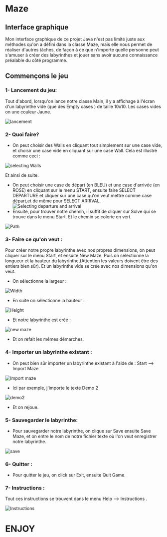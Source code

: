 # Maze
## Interface graphique
Mon interface graphique de ce projet Java n'est pas limité juste aux méthodes qu'on a défini dans la classe Maze, mais elle nous permet de réaliser d'autres tâches, de façon à ce que n'importe quelle personne peut s'amuser à créer des labyrinthes et jouer sans avoir aucune connaissance préalable du côté programme.

## Commençons le jeu
### 1- Lancement du jeu:
Tout d'abord, lorsqu'on lance notre classe Main, il y a affichage à l'écran d'un labyrinthe vide (que des Empty cases ) de taille 10x10.
Les cases vides on une couleur Jaune.

![lancement](images/1.png)

### 2- Quoi faire?
- On peut choisir des Walls en cliquant tout simplement sur une case vide, et choisir une case vide en cliquant sur une case Wall.
Cela est illustré comme ceci : 

![selecting Walls](images/2.png)

 Et ainsi de suite.
 - On peut choisir une case de départ (en BLEU) et une case d'arrivée (en ROSE) en cliquant sur le menu START, ensuite faire SELECT DEPARTURE et cliquer sur une case qu'on veut mettre comme case départ,et de même pour SELECT ARRIVAL.
 ![Selecting departure and arrival](images/3.png)
 - Ensuite, pour trouver notre chemin, il suffit de cliquer sur Solve qui se trouve dans le menu Start.
 Et le chemin se colorie en vert.

 ![Path](images/4.png)

 ### 3- Faire ce qu'on veut :
 Pour créer notre propre labyrinthe avec nos propres dimensions, on peut cliquer sur le menu Start, et ensuite New Maze. Puis on sélectionne la longueur et la hauteur du labyrinthe,(Attention les valeurs doivent être des entiers bien sûr). Et un labyrinthe vide se crée avec nos dimensions qu'on veut.

 - On sélectionne la largeur :

 ![Width](images/5.png)

 - En suite on sélectionne la hauteur :

 ![Height](images/6.png)

 - Et notre labyrinthe est créé :

 ![new maze](images/7.png)
 - Et on refait les mêmes démarches.

 ### 4- Importer un labyrinthe existant :

 - On peut bien sûr importer un labyrinthe existant à l'aide de : Start --> Import Maze 

 ![Import maze](images/8.png)

 - Ici par exemple, j'importe le texte Demo 2

 ![demo2](images/9.png)

 - Et on rejoue.

 ### 5- Sauvegarder le labyrinthe:

 - Pour sauvegarder notre labyrinthe, on clique sur Save ensuite Save Maze, et on entre le nom de notre fichier texte où l'on veut enregistrer notre labyrinthe.

 ![save](images/10.png)

 ### 6- Quitter :
 - Pour quitter le jeu, on click sur Exit, ensuite Quit Game.

 ### 7- Instructions :

 Tout ces instructions se trouvent dans le menu Help --> Instructions .

 ![Instructions](images/11.png) 

 # ENJOY